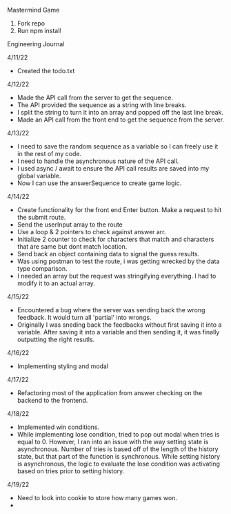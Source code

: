 Mastermind Game
1. Fork repo
2. Run npm install

Engineering Journal

4/11/22
- Created the todo.txt

4/12/22
- Made the API call from the server to get the sequence.
- The API provided the sequence as a string with line breaks.
- I split the string to turn it into an array and popped off the last line break.
- Made an API call from the front end to get the sequence from the server.

4/13/22
- I need to save the random sequence as a variable so I can freely use it in the rest of my code.
- I need to handle the asynchronous nature of the API call.
- I used async / await to ensure the API call results are saved into my global variable.
- Now I can use the answerSequence to create game logic.

4/14/22
- Create functionality for the front end Enter button. Make a request to hit the submit route.
- Send the userInput array to the route
- Use a loop & 2 pointers to check against answer arr.
- Initialize 2 counter to check for characters that match and characters that are same but dont match location.
- Send back an object containing data to signal the guess results.
- Was using postman to test the route, i was getting wrecked by the data type comparison.
- I needed an array but the request was stringifying everything. I had to modify it to an actual array.

4/15/22
- Encountered a bug where the server was sending back the wrong feedback. It would turn all 'partial' into wrongs.
- Originally I was sneding back the feedbacks without first saving it into a variable. After saving it into a variable and then sending it, it was finally outputting the right resutls.

4/16/22
- Implementing styling and modal

4/17/22
- Refactoring most of the application from answer checking on the backend to the frontend.

4/18/22
- Implemented win conditions.
- While implementing lose condition, tried to pop out modal when tries is equal to 0. However, I ran into an issue with the way setting state is asynchronous. Number of tries is based off of the length of the history state, but that part of the function is synchronous. While setting history is asynchronous, the logic to evaluate the lose condition was activating based on tries prior to setting history.

4/19/22
- Need to look into cookie to store how many games won.
- 